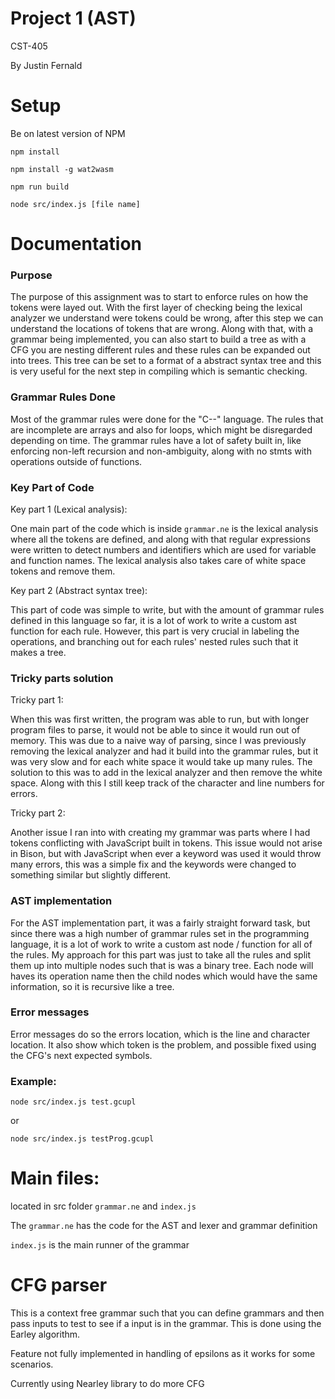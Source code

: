 # Project 1 (AST)

CST-405

By Justin Fernald

# Setup

Be on latest version of NPM

`npm install`

`npm install -g wat2wasm`

`npm run build`

`node src/index.js [file name]`

# Documentation

### Purpose

The purpose of this assignment was to start to enforce rules on how the tokens were layed out. With the first layer of checking being the lexical analyzer we understand were tokens could be wrong, after this step we can understand the locations of tokens that are wrong. Along with that, with a grammar being implemented, you can also start to build a tree as with a CFG you are nesting different rules and these rules can be expanded out into trees. This tree can be set to a format of a abstract syntax tree and this is very useful for the next step in compiling which is semantic checking.

### Grammar Rules Done

Most of the grammar rules were done for the "C--" language. The rules that are incomplete are arrays and also for loops, which might be disregarded depending on time. The grammar rules have a lot of safety built in, like enforcing non-left recursion and non-ambiguity, along with no stmts with operations outside of functions.

### Key Part of Code

Key part 1 (Lexical analysis):

One main part of the code which is inside `grammar.ne` is the lexical analysis where all the tokens are defined, and along with that regular expressions were written to detect numbers and identifiers which are used for variable and function names. The lexical analysis also takes care of white space tokens and remove them.

Key part 2 (Abstract syntax tree):

This part of code was simple to write, but with the amount of grammar rules defined in this language so far, it is a lot of work to write a custom ast function for each rule. However, this part is very crucial in labeling the operations, and branching out for each rules' nested rules such that it makes a tree.

### Tricky parts solution

Tricky part 1:

When this was first written, the program was able to run, but with longer program files to parse, it would not be able to since it would run out of memory. This was due to a naive way of parsing, since I was previously removing the lexical analyzer and had it build into the grammar rules, but it was very slow and for each white space it would take up many rules. The solution to this was to add in the lexical analyzer and then remove the white space. Along with this I still keep track of the character and line numbers for errors.

Tricky part 2:

Another issue I ran into with creating my grammar was parts where I had tokens conflicting with JavaScript built in tokens. This issue would not arise in Bison, but with JavaScript when ever a keyword was used it would throw many errors, this was a simple fix and the keywords were changed to something similar but slightly different.

### AST implementation

For the AST implementation part, it was a fairly straight forward task, but since there was a high number of grammar rules set in the programming language, it is a lot of work to write a custom ast node / function for all of the rules. My approach for this part was just to take all the rules and split them up into multiple nodes such that is was a binary tree. Each node will haves its operation name then the child nodes which would have the same information, so it is recursive like a tree.

### Error messages

Error messages do so the errors location, which is the line and character location. It also show which token is the problem, and possible fixed using the CFG's next expected symbols.

### Example:

`node src/index.js test.gcupl`

or

`node src/index.js testProg.gcupl`

# Main files:

located in src folder
`grammar.ne` and `index.js`

The `grammar.ne` has the code for the AST and lexer and grammar definition

`index.js` is the main runner of the grammar

# CFG parser

This is a context free grammar such that you can define grammars and then pass inputs to test to see if a input is in the grammar. This is done using the Earley algorithm.

Feature not fully implemented in handling of epsilons as it works for some scenarios.

Currently using Nearley library to do more CFG
